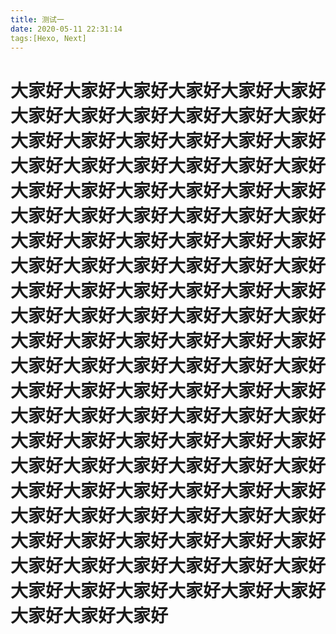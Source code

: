 ```yaml
---
title: 测试一
date: 2020-05-11 22:31:14
tags:[Hexo, Next]
---
```


# 大家好大家好大家好大家好大家好大家好大家好大家好大家好大家好大家好大家好大家好大家好大家好大家好大家好大家好大家好大家好大家好大家好大家好大家好大家好大家好大家好大家好大家好大家好大家好大家好大家好大家好大家好大家好大家好大家好大家好大家好大家好大家好大家好大家好大家好大家好大家好大家好大家好大家好大家好大家好大家好大家好大家好大家好大家好大家好大家好大家好大家好大家好大家好大家好大家好大家好大家好大家好大家好大家好大家好大家好大家好大家好大家好大家好大家好大家好大家好大家好大家好大家好大家好大家好大家好大家好大家好大家好大家好大家好大家好大家好大家好大家好大家好大家好大家好大家好大家好大家好大家好大家好大家好大家好大家好大家好大家好大家好大家好大家好大家好大家好大家好大家好大家好大家好大家好大家好大家好大家好大家好大家好大家好大家好大家好大家好大家好大家好大家好


